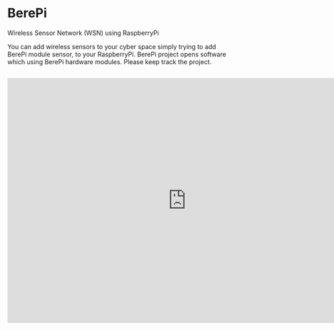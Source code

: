 # BerePi
Wireless Sensor Network (WSN) using RaspberryPi 


You can add wireless sensors to your cyber space simply trying to add BerePi module sensor, to your RaspberryPi.
BerePi project opens software which using BerePi hardware modules. 
Please keep track the project.
<code>
<iframe src="https://app.box.com/embed_widget/s/qscp15hatqhipwzbm1dll8cqe0wz60h6?view=&sort=&direction=ASC&theme=blue" width="800" height="550" frameborder="0"allowfullscreen webkitallowfullscreen msallowfullscreen></iframe>
</code>
